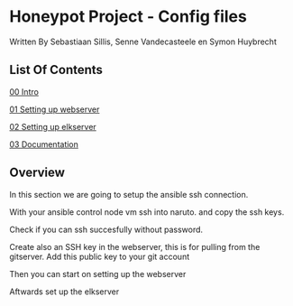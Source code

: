 # Honeypot Project - Config files

Written By Sebastiaan Sillis, Senne Vandecasteele en Symon Huybrecht

## List Of Contents

[ 00 Intro](./readme.md)

[ 01 Setting up webserver](./readmes/setting-up-webserver.md)

[ 02 Setting up elkserver](./readmes/setting-up-elkserver.md)

[ 03 Documentation](./Documentatie.md)


## Overview
In this section we are going to setup the ansible ssh connection.

With your ansible control node vm ssh into naruto. and copy the ssh keys.

Check if you can ssh succesfully without password.

Create also an SSH key in the webserver, this is for pulling from the gitserver.
Add this public key to your git account

Then you can start on setting up the webserver

Aftwards set up the elkserver
